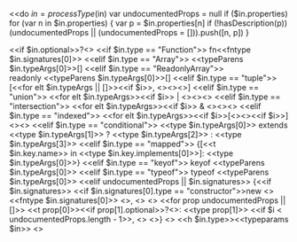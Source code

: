 <<do
  $in = processType($in)
  var undocumentedProps = null
  if ($in.properties) for (var n in $in.properties) {
    var p = $in.properties[n]
    if (!hasDescription(p)) (undocumentedProps || (undocumentedProps = [])).push([n, p])
  }
>>

<<if $in.optional>>?<</if>>
<<if $in.type == "Function">>
  fn<<fntype $in.signatures[0]>>
<<elif $in.type == "Array">>
  <<typeParens $in.typeArgs[0]>>[]
<<elif $in.type == "ReadonlyArray">>
  readonly <<typeParens $in.typeArgs[0]>>[]
<<elif $in.type == "tuple">>
  [<<for elt $in.typeArgs || []>><<if $i>>, <</if>><<type elt>><</for>>]
<<elif $in.type == "union">>
  <<for elt $in.typeArgs>><<if $i>> | <</if>><<type elt>><</for>>
<<elif $in.type == "intersection">>
  <<for elt $in.typeArgs>><<if $i>> & <</if>><<type elt>><</for>>
<<elif $in.type == "indexed">>
  <<for elt $in.typeArgs>><<if $i>>[<</if>><<type elt>><<if $i>>]<</if>><</for>>
<<elif $in.type == "conditional">>
  <<type $in.typeArgs[0]>> extends <<type $in.typeArgs[1]>> ? <<type $in.typeArgs[2]>> : <<type $in.typeArgs[3]>>
<<elif $in.type == "mapped">>
  {[<<t $in.key.name>> in <<type $in.key.implements[0]>>]: <<type $in.typeArgs[0]>>}
<<elif $in.type == "keyof">>
  keyof <<typeParens $in.typeArgs[0]>>
<<elif $in.type == "typeof">>
  typeof <<typeParens $in.typeArgs[0]>>
<<elif undocumentedProps || $in.signatures>>
  {<<if $in.signatures>>
     <<if $in.signatures[0].type == "constructor">>new <</if>><<fntype $in.signatures[0]>>
     <<if undocumentedProps>>, <</if>>
   <</if>>
   <<for prop undocumentedProps || []>>
     <<t prop[0]>><<if prop[1].optional>>?<</if>>: <<type prop[1]>>
     <<if $i < undocumentedProps.length - 1>>, <</if>>
  <</for>>}
<<else>>
  <<h $in.type>><<typeparams $in>>
<</if>>
